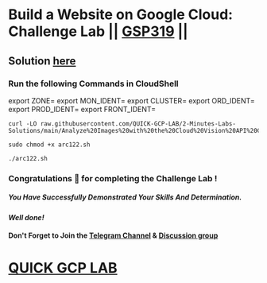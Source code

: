 # Build a Website on Google Cloud: Challenge Lab || [GSP319](https://www.cloudskillsboost.google/focuses/11765?parent=catalog) ||

## Solution [here]()

### Run the following Commands in CloudShell

export ZONE=
export MON_IDENT=
export CLUSTER=
export ORD_IDENT=
export PROD_IDENT=
export FRONT_IDENT=

```
curl -LO raw.githubusercontent.com/QUICK-GCP-LAB/2-Minutes-Labs-Solutions/main/Analyze%20Images%20with%20the%20Cloud%20Vision%20API%20Challenge%20Lab/arc122.sh

sudo chmod +x arc122.sh

./arc122.sh
```

### Congratulations 🎉 for completing the Challenge Lab !

##### *You Have Successfully Demonstrated Your Skills And Determination.*

#### *Well done!*

#### Don't Forget to Join the [Telegram Channel](https://t.me/QuickGcpLab) & [Discussion group](https://t.me/QuickGcpLabChats)

# [QUICK GCP LAB](https://www.youtube.com/@quickgcplab)